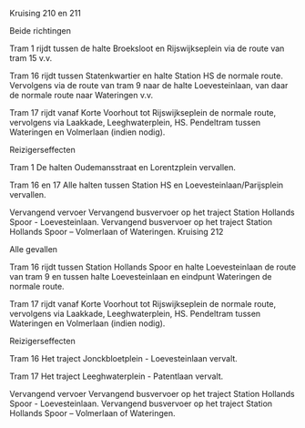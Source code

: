 Kruising 210 en 211

Beide richtingen

Tram 1
rijdt tussen de halte Broeksloot en Rijswijkseplein via de route van tram 15 v.v.

Tram 16
rijdt tussen Statenkwartier en halte Station HS de normale route. Vervolgens via de route van tram 9 naar de halte Loevesteinlaan, van daar de normale route naar Wateringen v.v.

Tram 17
rijdt vanaf Korte Voorhout tot Rijswijkseplein de normale route, vervolgens via Laakkade, Leeghwaterplein, HS.
Pendeltram tussen Wateringen en Volmerlaan (indien nodig).

Reizigerseffecten

Tram 1
De halten Oudemansstraat en Lorentzplein vervallen.

Tram 16 en 17
Alle halten tussen Station HS en Loevesteinlaan/Parijsplein vervallen.

Vervangend vervoer
Vervangend busvervoer op het traject Station Hollands Spoor - Loevesteinlaan.
Vervangend busvervoer op het traject Station Hollands Spoor – Volmerlaan of Wateringen.
Kruising 212

Alle gevallen

Tram 16
rijdt tussen Station Hollands Spoor en halte Loevesteinlaan de route van tram 9 en tussen halte Loevesteinlaan en eindpunt Wateringen de normale route.

Tram 17
rijdt vanaf Korte Voorhout tot Rijswijkseplein de normale route, vervolgens via Laakkade, Leeghwaterplein, HS.
Pendeltram tussen Wateringen en Volmerlaan (indien nodig).

Reizigerseffecten

Tram 16
Het traject Jonckbloetplein - Loevesteinlaan vervalt.

Tram 17
Het traject Leeghwaterplein - Patentlaan vervalt.

Vervangend vervoer
Vervangend busvervoer op het traject Station Hollands Spoor - Loevesteinlaan.
Vervangend busvervoer op het traject Station Hollands Spoor – Volmerlaan of Wateringen.
